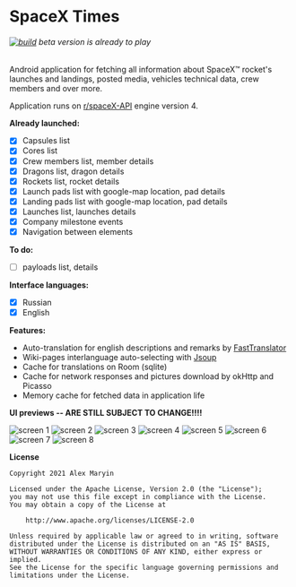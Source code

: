 # SpaceX Times
###### [![build](https://github.com/alexmaryin/spacextimes/actions/workflows/build.yml/badge.svg)](https://github.com/alexmaryin/spacextimes/actions/workflows/build.yml)  *beta version is already to play*

Android application for fetching all information about SpaceX&trade; rocket's launches and landings, posted media, vehicles technical data, crew members and over more. 

Application runs on [r/spaceX-API](https://github.com/r-spacex/SpaceX-API) engine version 4.

**Already launched:**

- [x] Capsules list
- [x] Cores list
- [x] Crew members list, member details
- [x] Dragons list, dragon details
- [x] Rockets list, rocket details
- [x] Launch pads list with google-map location, pad details
- [x] Landing pads list with google-map location, pad details
- [x] Launches list, launches details
- [x] Company milestone events 
- [x] Navigation between elements

**To do:**
- [ ] payloads list, details

**Interface languages:**
- [x] Russian
- [x] English

**Features:**
* Auto-translation for english descriptions and remarks by [FastTranslator](https://fasttranslator.herokuapp.com/)
* Wiki-pages interlanguage auto-selecting with [Jsoup](https://jsoup.org/)
* Cache for translations on Room (sqlite)
* Cache for network responses and pictures download by okHttp and Picasso
* Memory cache for fetched data in application life

**UI previews -- ARE STILL SUBJECT TO CHANGE!!!!**

![screen 1](/readme_images/screenshot_1.jpg)
![screen 2](/readme_images/screenshot_2.jpg)
![screen 3](/readme_images/screenshot_3.jpg)
![screen 4](/readme_images/screenshot_4.jpg)
![screen 5](/readme_images/screenshot_5.jpg)
![screen 6](/readme_images/screenshot_6.jpg)
![screen 7](/readme_images/screenshot_7.jpg)
![screen 8](/readme_images/screenshot_8.jpg)

**License**
```
Copyright 2021 Alex Maryin

Licensed under the Apache License, Version 2.0 (the "License");
you may not use this file except in compliance with the License.
You may obtain a copy of the License at

    http://www.apache.org/licenses/LICENSE-2.0

Unless required by applicable law or agreed to in writing, software
distributed under the License is distributed on an "AS IS" BASIS,
WITHOUT WARRANTIES OR CONDITIONS OF ANY KIND, either express or implied.
See the License for the specific language governing permissions and
limitations under the License.
```
